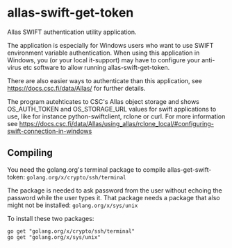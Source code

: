 # allas-swift-get-token
Allas SWIFT authentication utility application.

The application is especially for Windows users who want to use SWIFT environment variable authentication. When using this application in Windows, you (or your local it-support) may have to configure your anti-virus etc software to allow running allas-swift-get-token.

There are also easier ways to authenticate than this application, see https://docs.csc.fi/data/Allas/ for further details.

The program autehticates to CSC's Allas object storage and shows OS_AUTH_TOKEN and OS_STORAGE_URL values for swift applications to use, like for instance python-swiftclient, rclone or curl. For more information see https://docs.csc.fi/data/Allas/using_allas/rclone_local/#configuring-swift-connection-in-windows

## Compiling
You need the golang.org's terminal package to compile allas-get-swift-token: `golang.org/x/crypto/ssh/terminal`

The package is needed to ask password from the user without echoing the password while the user types it. That package needs a package that also might not be installed: `golang.org/x/sys/unix`

To install these two packages:
```
go get "golang.org/x/crypto/ssh/terminal"
go get "golang.org/x/sys/unix"
```
